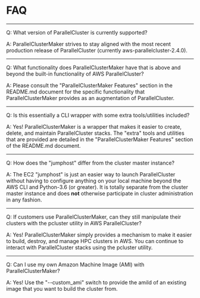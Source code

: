 # FAQ

---

Q: What version of ParallelCluster is currently supported?

A: ParallelClusterMaker strives to stay aligned with the most recent production release of ParallelCluster (currently aws-parallelcluster-2.4.0).

---

Q: What functionality does ParallelClusterMaker have that is above and beyond the built-in functionality of AWS ParallelCluster? 

A: Please consult the "ParallelClusterMaker Features" section in the README.md document for the specific functionality that ParallelClusterMaker provides as an augmentation of ParallelCluster.

---

Q: Is this essentially a CLI wrapper with some extra tools/utilities included?

A: Yes! ParallelClusterMaker is a wrapper that makes it easier to create, delete, and maintain ParallelCluster stacks.  The "extra" tools and utilities that are provided are detailed in the "ParallelClusterMaker Features" section of the README.md document.

---
Q: How does the "jumphost" differ from the cluster master instance?

A: The EC2 "jumphost" is just an easier way to launch ParallelCluster without having to configure anything on your local machine beyond the AWS CLI and Python-3.6 (or greater).  It is totally separate from the cluster master instance and does **not** otherwise participate in cluster administration in any fashion.

---

Q: If customers use ParallelClusterMaker, can they still manipulate their clusters with the pcluster utility in AWS ParallelCluster?

A: Yes! ParallelClusterMaker simply provides a mechanism to make it easier to build, destroy, and manage HPC clusters in AWS.  You can continue to interact with ParallelCluster stacks using the pcluster utility.

---

Q: Can I use my own Amazon Machine Image (AMI) with ParallelClusterMaker?

A: Yes! Use the "--custom_ami" switch to provide the amiId of an existing image that you want to build the cluster from.

